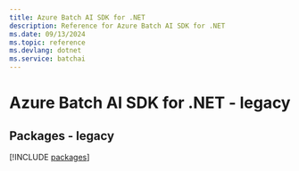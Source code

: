 ```yaml
---
title: Azure Batch AI SDK for .NET
description: Reference for Azure Batch AI SDK for .NET
ms.date: 09/13/2024
ms.topic: reference
ms.devlang: dotnet
ms.service: batchai
---
```

# Azure Batch AI SDK for .NET - legacy
## Packages - legacy
[!INCLUDE [packages](batch-ai-index.md)]